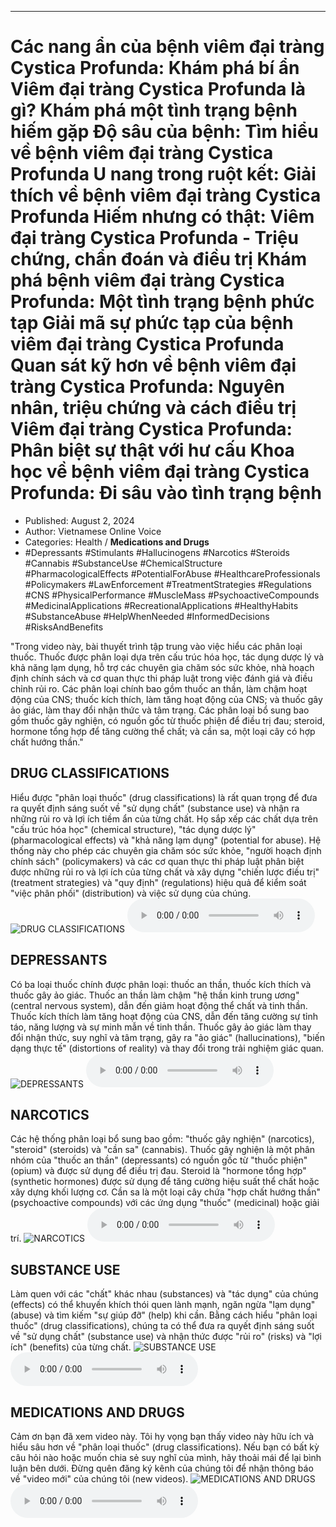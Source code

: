 
---

# Các nang ẩn của bệnh viêm đại tràng Cystica Profunda: Khám phá bí ẩn Viêm đại tràng Cystica Profunda là gì? Khám phá một tình trạng bệnh hiếm gặp Độ sâu của bệnh: Tìm hiểu về bệnh viêm đại tràng Cystica Profunda U nang trong ruột kết: Giải thích về bệnh viêm đại tràng Cystica Profunda Hiếm nhưng có thật: Viêm đại tràng Cystica Profunda - Triệu chứng, chẩn đoán và điều trị Khám phá bệnh viêm đại tràng Cystica Profunda: Một tình trạng bệnh phức tạp Giải mã sự phức tạp của bệnh viêm đại tràng Cystica Profunda Quan sát kỹ hơn về bệnh viêm đại tràng Cystica Profunda: Nguyên nhân, triệu chứng và cách điều trị Viêm đại tràng Cystica Profunda: Phân biệt sự thật với hư cấu Khoa học về bệnh viêm đại tràng Cystica Profunda: Đi sâu vào tình trạng bệnh

- Published: August 2, 2024
- Author: Vietnamese Online Voice
- Categories: Health / **Medications and Drugs**
- #Depressants #Stimulants #Hallucinogens #Narcotics #Steroids #Cannabis #SubstanceUse #ChemicalStructure #PharmacologicalEffects #PotentialForAbuse #HealthcareProfessionals #Policymakers #LawEnforcement #TreatmentStrategies #Regulations #CNS #PhysicalPerformance #MuscleMass #PsychoactiveCompounds #MedicinalApplications #RecreationalApplications #HealthyHabits #SubstanceAbuse #HelpWhenNeeded #InformedDecisions #RisksAndBenefits

"Trong video này, bài thuyết trình tập trung vào việc hiểu các phân loại thuốc. Thuốc được phân loại dựa trên cấu trúc hóa học, tác dụng dược lý và khả năng lạm dụng, hỗ trợ các chuyên gia chăm sóc sức khỏe, nhà hoạch định chính sách và cơ quan thực thi pháp luật trong việc đánh giá và điều chỉnh rủi ro. Các phân loại chính bao gồm thuốc an thần, làm chậm hoạt động của CNS; thuốc kích thích, làm tăng hoạt động của CNS; và thuốc gây ảo giác, làm thay đổi nhận thức và tâm trạng. Các phân loại bổ sung bao gồm thuốc gây nghiện, có nguồn gốc từ thuốc phiện để điều trị đau; steroid, hormone tổng hợp để tăng cường thể chất; và cần sa, một loại cây có hợp chất hướng thần."


## DRUG CLASSIFICATIONS

Hiểu được "phân loại thuốc" (drug classifications) là rất quan trọng để đưa ra quyết định sáng suốt về "sử dụng chất" (substance use) và nhận ra những rủi ro và lợi ích tiềm ẩn của từng chất. Họ sắp xếp các chất dựa trên "cấu trúc hóa học" (chemical structure), "tác dụng dược lý" (pharmacological effects) và "khả năng lạm dụng" (potential for abuse). Hệ thống này cho phép các chuyên gia chăm sóc sức khỏe, "người hoạch định chính sách" (policymakers) và các cơ quan thực thi pháp luật phân biệt được những rủi ro và lợi ích của từng chất và xây dựng "chiến lược điều trị" (treatment strategies) và "quy định" (regulations) hiệu quả để kiểm soát "việc phân phối" (distribution) và việc sử dụng của chúng.
![DRUG CLASSIFICATIONS](https://http-archiver-apis-production-80.schnworks.com/storage/images/transitions/2024-08-02/transition-11454664758-Montserrat-ExtraBold-4A148C.jpg)
<audio controls>
    <source src="https://http-archiver-apis-production-80.schnworks.com/storage/storage/audio/file-20609091599.mp3" type="audio/mpeg">
</audio>



## DEPRESSANTS

Có ba loại thuốc chính được phân loại: thuốc an thần, thuốc kích thích và thuốc gây ảo giác. Thuốc an thần làm chậm "hệ thần kinh trung ương" (central nervous system), dẫn đến giảm hoạt động thể chất và tinh thần. Thuốc kích thích làm tăng hoạt động của CNS, dẫn đến tăng cường sự tỉnh táo, năng lượng và sự minh mẫn về tinh thần. Thuốc gây ảo giác làm thay đổi nhận thức, suy nghĩ và tâm trạng, gây ra "ảo giác" (hallucinations), "biến dạng thực tế" (distortions of reality) và thay đổi trong trải nghiệm giác quan.
![DEPRESSANTS](https://http-archiver-apis-production-80.schnworks.com/storage/images/transitions/2024-08-02/transition--6635186607-Montserrat-SemiBold-512DA8.jpg)
<audio controls>
    <source src="https://http-archiver-apis-production-80.schnworks.com/storage/storage/audio/file-44298369435.mp3" type="audio/mpeg">
</audio>



## NARCOTICS

Các hệ thống phân loại bổ sung bao gồm: "thuốc gây nghiện" (narcotics), "steroid" (steroids) và "cần sa" (cannabis). Thuốc gây nghiện là một phân nhóm của "thuốc an thần" (depressants) có nguồn gốc từ "thuốc phiện" (opium) và được sử dụng để điều trị đau. Steroid là "hormone tổng hợp" (synthetic hormones) được sử dụng để tăng cường hiệu suất thể chất hoặc xây dựng khối lượng cơ. Cần sa là một loại cây chứa "hợp chất hướng thần" (psychoactive compounds) với các ứng dụng "thuốc" (medicinal) hoặc giải trí.
![NARCOTICS](https://http-archiver-apis-production-80.schnworks.com/storage/images/transitions/2024-08-02/transition--25622865061-Montserrat-SemiBold-9C27B0.jpg)
<audio controls>
    <source src="https://http-archiver-apis-production-80.schnworks.com/storage/storage/audio/file-15564791535.mp3" type="audio/mpeg">
</audio>



## SUBSTANCE USE

Làm quen với các "chất" khác nhau (substances) và "tác dụng" của chúng (effects) có thể khuyến khích thói quen lành mạnh, ngăn ngừa "lạm dụng" (abuse) và tìm kiếm "sự giúp đỡ" (help) khi cần. Bằng cách hiểu "phân loại thuốc" (drug classifications), chúng ta có thể đưa ra quyết định sáng suốt về "sử dụng chất" (substance use) và nhận thức được "rủi ro" (risks) và "lợi ích" (benefits) của từng chất.
![SUBSTANCE USE](https://http-archiver-apis-production-80.schnworks.com/storage/images/transitions/2024-08-02/transition-14498700293-Montserrat-Bold-9C27B0.jpg)
<audio controls>
    <source src="https://http-archiver-apis-production-80.schnworks.com/storage/storage/audio/file-3418663937.mp3" type="audio/mpeg">
</audio>



## MEDICATIONS AND DRUGS

Cảm ơn bạn đã xem video này. Tôi hy vọng bạn thấy video này hữu ích và hiểu sâu hơn về "phân loại thuốc" (drug classifications). Nếu bạn có bất kỳ câu hỏi nào hoặc muốn chia sẻ suy nghĩ của mình, hãy thoải mái để lại bình luận bên dưới. Đừng quên đăng ký kênh của chúng tôi để nhận thông báo về "video mới" của chúng tôi (new videos).
![MEDICATIONS AND DRUGS](https://http-archiver-apis-production-80.schnworks.com/storage/images/transitions/2024-08-02/transition-29513426166-Montserrat-Bold-673AB7.jpg)
<audio controls>
    <source src="https://http-archiver-apis-production-80.schnworks.com/storage/storage/audio/file-36334972096.mp3" type="audio/mpeg">
</audio>

